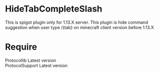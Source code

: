 # HideTabCompleteSlash
This is spigot plugin only for 1.13.X server. This plugin is hide command suggestion when user type /{tab} on minecraft client version before 1.13.X 
# Require  
Protocollib Latest version  
ProtocolSupport Latest version
